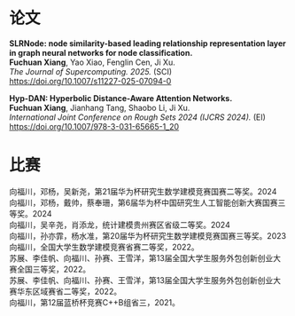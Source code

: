 论文
======
**SLRNode: node similarity-based leading relationship representation layer in graph neural networks for node classification.**  
**Fuchuan Xiang**, Yao Xiao, Fenglin Cen, Ji Xu.  
*The Journal of Supercomputing. 2025.* (SCI)  
https://doi.org/10.1007/s11227-025-07094-0

**Hyp-DAN: Hyperbolic Distance-Aware Attention Networks.**   
**Fuchuan Xiang**, Jianhang Tang, Shaobo Li, Ji Xu.  
*International Joint Conference on Rough Sets 2024 (IJCRS 2024).* (EI)  
https://doi.org/10.1007/978-3-031-65665-1_20

比赛
======
向福川，邓杨，吴新尧，第21届华为杯研究生数学建模竞赛国赛二等奖。2024  
向福川，邓杨，戴帅，蔡奉珊，第6届华为杯中国研究生人工智能创新大赛国赛三等奖。2024  
向福川，吴辛尧，肖添龙，统计建模贵州赛区省级二等奖。2024  
向福川，孙亦霏，杨水准，第20届华为杯研究生数学建模竞赛国赛三等奖。2023  
向福川，全国大学生数学建模竞赛省赛二等奖，2022。  
苏展、李佳帆、向福川、孙赛、王雪洋，第13届全国大学生服务外包创新创业大赛全国三等奖，2022。  
苏展、李佳帆、向福川、孙赛、王雪洋，第13届全国大学生服务外包创新创业大赛华东区域赛省二等奖，2022。  
向福川，第12届蓝桥杯竞赛C++B组省三，2021。 
